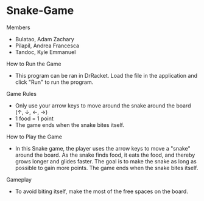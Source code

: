 # Snake-Game
Members
- Bulatao, Adam Zachary
- Pilapil, Andrea Francesca
- Tandoc, Kyle Emmanuel

How to Run the Game
- This program can be ran in DrRacket. Load the file in the application and click "Run" to run the program.

Game Rules
- Only use your arrow keys to move around the snake around the board (↑, ↓, ←, →)
- 1 food = 1 point
- The game ends when the snake bites itself.

How to Play the Game
- In this Snake game, the player uses the arrow keys to move a "snake" around the board. As the snake finds food, it eats the food, and thereby grows longer and glides faster. The goal is to make the snake as long as possible to gain more points. The game ends when the snake bites itself.

Gameplay
- To avoid biting itself, make the most of the free spaces on the board.
